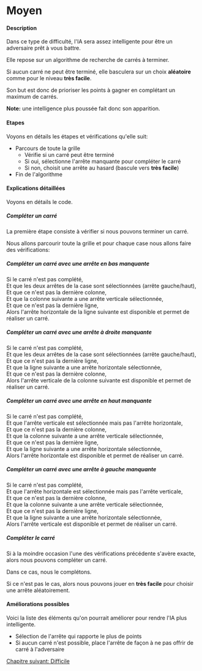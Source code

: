 # Moyen

#### Description

Dans ce type de difficulté, l'IA sera assez intelligente pour être un adversaire prêt à vous battre.

Elle repose sur un algorithme de recherche de carrés à terminer.

Si aucun carré ne peut être terminé, elle basculera sur un choix **aléatoire** comme pour le niveau **très facile**.

Son but est donc de prioriser les points à gagner en complétant un maximum de carrés.

**Note:** une intelligence plus poussée fait donc son apparition.

#### Etapes

Voyons en détails les étapes et vérifications qu'elle suit:

- Parcours de toute la grille
   - Vérifie si un carré peut être terminé
   - Si oui, sélectionne l'arrête manquante pour compléter le carré
   - Si non, choisit une arrête au hasard (bascule vers **très facile**)
- Fin de l'algorithme

#### Explications détaillées

Voyons en détails le code.

##### Compléter un carré

La première étape consiste à vérifier si nous pouvons terminer un carré.

Nous allons parcourir toute la grille et pour chaque case nous allons faire des vérifications:

##### Compléter un carré avec une arrête en bas manquante

Si le carré n'est pas complété,  
Et que les deux arrêtes de la case sont sélectionnées (arrête gauche/haut),  
Et que ce n'est pas la dernière colonne,  
Et que la colonne suivante a une arrête verticale sélectionnée,  
Et que ce n'est pas la dernière ligne,  
Alors l'arrête horizontale de la ligne suivante est disponible et permet de réaliser un carré.

##### Compléter un carré avec une arrête à droite manquante

Si le carré n'est pas complété,  
Et que les deux arrêtes de la case sont sélectionnées (arrête gauche/haut),  
Et que ce n'est pas la dernière ligne,  
Et que la ligne suivante a une arrête horizontale sélectionnée,  
Et que ce n'est pas la dernière colonne,  
Alors l'arrête verticale de la colonne suivante est disponible et permet de réaliser un carré.

##### Compléter un carré avec une arrête en haut manquante

Si le carré n'est pas complété,  
Et que l'arrête verticale est sélectionnée mais pas l'arrête horizontale,  
Et que ce n'est pas la dernière colonne,  
Et que la colonne suivante a une arrête verticale sélectionnée,  
Et que ce n'est pas la dernière ligne,  
Et que la ligne suivante a une arrête horizontale sélectionnée,  
Alors l'arrête horizontale est disponible et permet de réaliser un carré.

##### Compléter un carré avec une arrête à gauche manquante

Si le carré n'est pas complété,  
Et que l'arrête horizontale est sélectionnée mais pas l'arrête verticale,  
Et que ce n'est pas la dernière colonne,  
Et que la colonne suivante a une arrête verticale sélectionnée,  
Et que ce n'est pas la dernière ligne,  
Et que la ligne suivante a une arrête horizontale sélectionnée,  
Alors l'arrête verticale est disponible et permet de réaliser un carré.

##### Compléter le carré

Si à la moindre occasion l'une des vérifications précédente s'avère exacte, alors nous pouvons compléter un carré.

Dans ce cas, nous le complétons.

Si ce n'est pas le cas, alors nous pouvons jouer en **très facile** pour choisir une arrête aléatoirement.

#### Améliorations possibles

Voici la liste des éléments qu'on pourrait améliorer pour rendre l'IA plus intelligente.

- Sélection de l'arrête qui rapporte le plus de points
- Si aucun carré n'est possible, place l'arrête de façon à ne pas offrir de carré à l'adversaire

<a href="{{ site.baseUrl }}config/hard/" class="btn btn-green">Chapitre suivant: Difficile</a>
